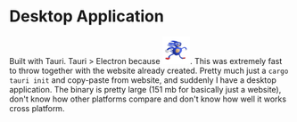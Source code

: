 # Desktop Application
Built with Tauri. Tauri > Electron because <img src="./gotta-go-fast.png" width=50/>.
This was extremely fast to throw together with the website already created. Pretty much just a `cargo tauri init` and copy-paste from website, and suddenly I have a desktop application. The binary is pretty large (151 mb for basically just a website), don't know how other platforms compare and don't know how well it works cross platform.